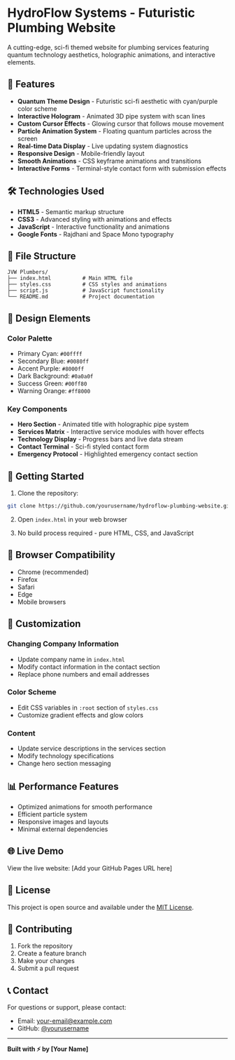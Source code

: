 # HydroFlow Systems - Futuristic Plumbing Website

A cutting-edge, sci-fi themed website for plumbing services featuring quantum technology aesthetics, holographic animations, and interactive elements.

## 🚀 Features

- **Quantum Theme Design** - Futuristic sci-fi aesthetic with cyan/purple color scheme
- **Interactive Hologram** - Animated 3D pipe system with scan lines
- **Custom Cursor Effects** - Glowing cursor that follows mouse movement
- **Particle Animation System** - Floating quantum particles across the screen
- **Real-time Data Display** - Live updating system diagnostics
- **Responsive Design** - Mobile-friendly layout
- **Smooth Animations** - CSS keyframe animations and transitions
- **Interactive Forms** - Terminal-style contact form with submission effects

## 🛠️ Technologies Used

- **HTML5** - Semantic markup structure
- **CSS3** - Advanced styling with animations and effects
- **JavaScript** - Interactive functionality and animations
- **Google Fonts** - Rajdhani and Space Mono typography

## 📁 File Structure

```
JVW Plumbers/
├── index.html          # Main HTML file
├── styles.css          # CSS styles and animations
├── script.js           # JavaScript functionality
└── README.md           # Project documentation
```

## 🎨 Design Elements

### Color Palette
- Primary Cyan: `#00ffff`
- Secondary Blue: `#0080ff`
- Accent Purple: `#8000ff`
- Dark Background: `#0a0a0f`
- Success Green: `#00ff80`
- Warning Orange: `#ff8000`

### Key Components
- **Hero Section** - Animated title with holographic pipe system
- **Services Matrix** - Interactive service modules with hover effects
- **Technology Display** - Progress bars and live data stream
- **Contact Terminal** - Sci-fi styled contact form
- **Emergency Protocol** - Highlighted emergency contact section

## 🚀 Getting Started

1. Clone the repository:
```bash
git clone https://github.com/yourusername/hydroflow-plumbing-website.git
```

2. Open `index.html` in your web browser

3. No build process required - pure HTML, CSS, and JavaScript

## 📱 Browser Compatibility

- Chrome (recommended)
- Firefox
- Safari
- Edge
- Mobile browsers

## 🎯 Customization

### Changing Company Information
- Update company name in `index.html`
- Modify contact information in the contact section
- Replace phone numbers and email addresses

### Color Scheme
- Edit CSS variables in `:root` section of `styles.css`
- Customize gradient effects and glow colors

### Content
- Update service descriptions in the services section
- Modify technology specifications
- Change hero section messaging

## 📊 Performance Features

- Optimized animations for smooth performance
- Efficient particle system
- Responsive images and layouts
- Minimal external dependencies

## 🌐 Live Demo

View the live website: [Add your GitHub Pages URL here]

## 📄 License

This project is open source and available under the [MIT License](LICENSE).

## 🤝 Contributing

1. Fork the repository
2. Create a feature branch
3. Make your changes
4. Submit a pull request

## 📞 Contact

For questions or support, please contact:
- Email: your-email@example.com
- GitHub: [@yourusername](https://github.com/yourusername)

---

**Built with ⚡ by [Your Name]**